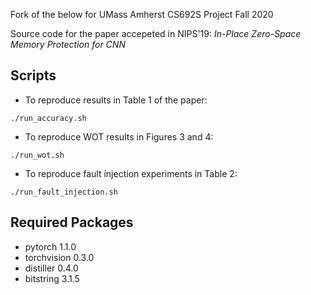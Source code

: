 Fork of the below for UMass Amherst CS692S Project Fall 2020

Source code for the paper accepeted in NIPS'19: 
*In-Place Zero-Space Memory Protection for CNN*

## Scripts
* To reproduce results in Table 1 of the paper:

`./run_accuracy.sh `

* To reproduce WOT results in Figures 3 and 4:

` ./run_wot.sh `


* To reproduce fault injection experiments in Table 2:

`./run_fault_injection.sh `


## Required Packages
* pytorch 1.1.0
* torchvision 0.3.0
* distiller 0.4.0
* bitstring 3.1.5



